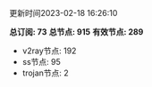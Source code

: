 更新时间2023-02-18 16:26:10

**总订阅: 73**
**总节点: 915**
**有效节点: 289**
- v2ray节点: 192
- ss节点: 95
- trojan节点: 2
